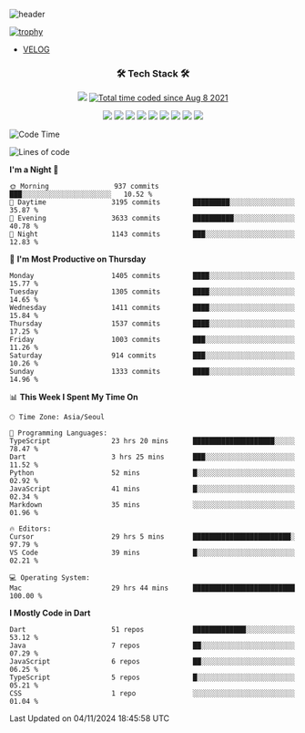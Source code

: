 <!--
**Ohgyuchan/Ohgyuchan** is a ✨ _special_ ✨ repository because its `README.md` (this file) appears on your GitHub profile.

Here are some ideas to get you started:

- 🔭 I’m currently working on ...
- 🌱 I’m currently learning ...
- 👯 I’m looking to collaborate on ...
- 🤔 I’m looking for help with ...
- 💬 Ask me about ...
- 📫 How to reach me: ...
- 😄 Pronouns: ...
- ⚡ Fun fact: ...
-->
![header](https://capsule-render.vercel.app/api?type=soft&color=auto&height=150&section=header&text=Ohgyuchan&fontSize=80&animation=twinkling)

[![trophy](https://github-profile-trophy.vercel.app/?username=Ohgyuchan&column=-1)](https://github.com/ryo-ma/github-profile-trophy)

<!-- ### Hi there 👋 -->
  * [VELOG](https://velog.io/@terman)



<h3 align="center"><b>🛠 Tech Stack 🛠</b></h3>

<p align="center">
<a href="https://hits.seeyoufarm.com"><img src="https://hits.seeyoufarm.com/api/count/incr/badge.svg?url=https%3A%2F%2Fgithub.com%2FOhgyuchan&count_bg=%2379C83D&title_bg=%23555555&icon=&icon_color=%23E7E7E7&title=visitors+%F0%9F%99%8C&edge_flat=false"/></a> <a href="https://wakatime.com/@9d35e6a9-2400-4e9b-b741-9597e6de1373"><img src="https://wakatime.com/badge/user/9d35e6a9-2400-4e9b-b741-9597e6de1373.svg" alt="Total time coded since Aug 8 2021" /></a></p>


<p align="center">
<img src="https://img.shields.io/badge/HTML5-E34F26?style=flat-square&logo=HTML5&logoColor=white"/></a>
<img src="https://img.shields.io/badge/CSS3-1572B6?style=flat-square&logo=CSS3&logoColor=white"/></a>
<img src="https://img.shields.io/badge/JavaScript-F7DF1E?style=flat-square&logo=JavaScript&logoColor=white"/></a>
<!-- <img src="https://img.shields.io/badge/Node.js-339933?style=flat-square&logo=Node.js&logoColor=white"/></a> &nbsp -->
<img src="https://img.shields.io/badge/Android-3DDC84?style=flat-square&logo=Android&logoColor=white"/></a> 
<img src="https://img.shields.io/badge/Flutter-02569B?style=flat-square&logo=Flutter&logoColor=white"></a> 
<img src="https://img.shields.io/badge/Dart-0175C2?style=flat-square&logo=Dart&logoColor=white"></a> 
<!-- <img src="https://img.shields.io/badge/R-0175C2?style=flat-square&logo=R&logoColor=white"></a> &nbsp -->
<!-- <img src="https://img.shields.io/badge/MongoDB-47A248?style=flat-square&logo=MongoDB&logoColor=white"/></a> &nbsp -->
<!-- <img src="https://img.shields.io/badge/MySQL-4479A1?style=flat-square&logo=MySQL&logoColor=white"/></a> &nbsp -->
<img src="https://img.shields.io/badge/c++-00599C?style=flat-square&logo=c%2B%2B&logoColor=white"/></a> 
<img src="https://img.shields.io/badge/python-0175C2?style=flat-square&logo=python&logoColor=white"></a> 
<img src="https://img.shields.io/badge/github-181717?style=flat-square&logo=github&logoColor=white"></a> 
<!-- <img src="https://img.shields.io/badge/unity-FCC624?style=flat-square&logo=unity&logoColor=black"></a>  -->
<!-- <img src="https://img.shields.io/badge/Amazon AWS-232F3E?style=flat-square&logo=Amazon%20AWS&logoColor=white"/></a> &nbsp -->
</p></b>

<!-- <h3 align="center"><b>⚡️ Stats ⚡️</b></h3> -->

<!-- ![Terman's GitHub stats](https://github-readme-stats.vercel.app/api?username=Ohgyuchan&count_private=true&show_icons=true&theme=buefy) -->
  
<!--START_SECTION:waka-->
![Code Time](http://img.shields.io/badge/Code%20Time-2%2C299%20hrs%2039%20mins-blue)

![Lines of code](https://img.shields.io/badge/From%20Hello%20World%20I%27ve%20Written-30.4%20million%20lines%20of%20code-blue)

**I'm a Night 🦉** 

```text
🌞 Morning                937 commits         ███░░░░░░░░░░░░░░░░░░░░░░   10.52 % 
🌆 Daytime                3195 commits        █████████░░░░░░░░░░░░░░░░   35.87 % 
🌃 Evening                3633 commits        ██████████░░░░░░░░░░░░░░░   40.78 % 
🌙 Night                  1143 commits        ███░░░░░░░░░░░░░░░░░░░░░░   12.83 % 
```
📅 **I'm Most Productive on Thursday** 

```text
Monday                   1405 commits        ████░░░░░░░░░░░░░░░░░░░░░   15.77 % 
Tuesday                  1305 commits        ████░░░░░░░░░░░░░░░░░░░░░   14.65 % 
Wednesday                1411 commits        ████░░░░░░░░░░░░░░░░░░░░░   15.84 % 
Thursday                 1537 commits        ████░░░░░░░░░░░░░░░░░░░░░   17.25 % 
Friday                   1003 commits        ███░░░░░░░░░░░░░░░░░░░░░░   11.26 % 
Saturday                 914 commits         ███░░░░░░░░░░░░░░░░░░░░░░   10.26 % 
Sunday                   1333 commits        ████░░░░░░░░░░░░░░░░░░░░░   14.96 % 
```


📊 **This Week I Spent My Time On** 

```text
🕑︎ Time Zone: Asia/Seoul

💬 Programming Languages: 
TypeScript               23 hrs 20 mins      ████████████████████░░░░░   78.47 % 
Dart                     3 hrs 25 mins       ███░░░░░░░░░░░░░░░░░░░░░░   11.52 % 
Python                   52 mins             █░░░░░░░░░░░░░░░░░░░░░░░░   02.92 % 
JavaScript               41 mins             █░░░░░░░░░░░░░░░░░░░░░░░░   02.34 % 
Markdown                 35 mins             ░░░░░░░░░░░░░░░░░░░░░░░░░   01.96 % 

🔥 Editors: 
Cursor                   29 hrs 5 mins       ████████████████████████░   97.79 % 
VS Code                  39 mins             █░░░░░░░░░░░░░░░░░░░░░░░░   02.21 % 

💻 Operating System: 
Mac                      29 hrs 44 mins      █████████████████████████   100.00 % 
```

**I Mostly Code in Dart** 

```text
Dart                     51 repos            █████████████░░░░░░░░░░░░   53.12 % 
Java                     7 repos             ██░░░░░░░░░░░░░░░░░░░░░░░   07.29 % 
JavaScript               6 repos             ██░░░░░░░░░░░░░░░░░░░░░░░   06.25 % 
TypeScript               5 repos             █░░░░░░░░░░░░░░░░░░░░░░░░   05.21 % 
CSS                      1 repo              ░░░░░░░░░░░░░░░░░░░░░░░░░   01.04 % 
```




 Last Updated on 04/11/2024 18:45:58 UTC
<!--END_SECTION:waka-->
